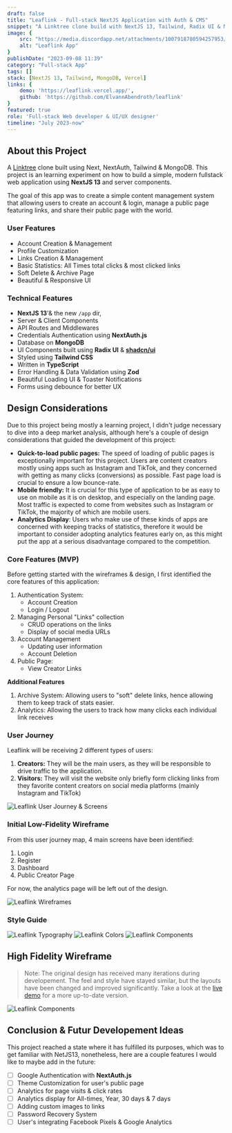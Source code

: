 ```yaml
---
draft: false
title: "Leaflink - Full-stack NextJS Application with Auth & CMS"
snippet: "A Linktree clone build with NextJS 13, Tailwind, Radix UI & MongoDB"
image: {
    src: "https://media.discordapp.net/attachments/1007918780594257953/1197996921227321456/leaflink.jpg?ex=65bd4c93&is=65aad793&hm=ce5d3583422608a7d058420398a92f015d479c42431b7e3d00b6641f10eddcef&=&format=webp&width=1194&height=671",
    alt: "Leaflink App"
}
publishDate: "2023-09-08 11:39"
category: "Full-stack App"
tags: []
stack: [NextJS 13, Tailwind, MongoDB, Vercel]
links: {
    demo: 'https://leaflink.vercel.app/',
    github: 'https://github.com/ElvannAbendroth/leaflink'
}
featured: true
role: 'Full-stack Web developer & UI/UX designer'
timeline: "July 2023-now"
---
```




## About this Project

A [Linktree](https://linktr.ee/) clone built using Next, NextAuth, Tailwind & MongoDB.  This project is an learning experiment on how to build a simple, modern fullstack web application using **NextJS 13** and server components.

The goal of this app was to create a simple content management system that allowing users to create an account & login, manage a public page featuring links, and share their public page with the world.


### User Features
- Account Creation & Management
- Profile Customization
- Links Creation & Management
- Basic Statistics: All Times total clicks & most clicked links
- Soft Delete & Archive Page
- Beautiful & Responsive UI

### Technical Features

- **NextJS 13**'& the new `/app` dir,
- Server & Client Components
- API Routes and Middlewares
- Credentials Authentication using **NextAuth.js**
- Database on **MongoDB**
- UI Components built using **Radix UI** & **[shadcn/ui](https://ui.shadcn.com/)**
- Styled using **Tailwind CSS**
- Written in **TypeScript**
- Error Handling & Data Validation using **Zod**
- Beautiful Loading UI & Toaster Notifications
- Forms using debounce for better UX

## Design Considerations

Due to this project being mostly a learning project, I didn't judge necessary to dive into a deep market analysis, although here's a couple of design considerations that guided the development of this project:

- **Quick-to-load public pages:** The speed of loading of public pages is exceptionally important for this project.  Users are content creators mostly using apps such as Instagram and TikTok, and they concerned with getting as many clicks (conversions) as possible.  Fast page load is crucial to ensure a low bounce-rate.
- **Mobile friendly:** It is crucial for this type of application to be as easy to use on mobile as it is on desktop, and especially on the landing page.  Most traffic is expected to come from websites such as Instagram or TikTok, the majority of which are mobile users.
- **Analytics Display**:  Users who make use of these kinds of apps are concerned with keeping tracks of statistics, therefore it would be important to consider adopting analytics features early on, as this might put the app at a serious disadvantage compared to the competition.

### Core Features (MVP)

Before getting started with the wireframes & design, I first identified the core features of this application:

1. Authentication System:
    - Account Creation
    - Login / Logout
2. Managing Personal "Links" collection
    - CRUD operations on the links
    - Display of social media URLs
3. Account Management
    - Updating user information
    - Account Deletion
4. Public Page:
    - View Creator Links
    


**Additional Features**

1. Archive System: Allowing users to "soft" delete links, hence allowing them to keep track of stats easier.
2. Analytics: Allowing the users to track how many clicks each individual link receives

### User Journey

Leaflink will be receiving 2 different types of users:
1. **Creators:** They will be the main users, as they will be responsible to drive traffic to the application.
2. **Visitors:** They will visit the website only briefly form clicking links from they favorite content creators on social media platforms (mainly Instagram and TikTok)

![Leaflink User Journey & Screens](../../assets/portfolio/leaflink-user-journey.png)


### Initial Low-Fidelity Wireframe

From this user journey map, 4 main screens have been identified:

1. Login
2. Register
3. Dashboard
4. Public Creator Page

For now, the analytics page will be left out of the design.

![Leaflink Wireframes](../../assets/portfolio/leaflink-wireframe.png)

### Style Guide

![Leaflink Typography](../../assets/portfolio/leaflink-Typography.png)
![Leaflink Colors](../../assets/portfolio/leaflink-Colors.png)
![Leaflink Components](../../assets/portfolio/leaflink-Components.png)


## High Fidelity Wireframe

> Note: The original design has received many iterations during developement.  The feel and style have stayed similar, but the layouts have been changed and improved significantly.  Take a look at the [live demo](https://leaflink.vercel.app/) for a more up-to-date version.

![Leaflink Components](../../assets/portfolio/leaflink-HiFi-Wireframe.png)



## Conclusion & Futur Developement Ideas

This project reached a state where it has fulfilled its purposes, which was to get familiar with NetJS13, nonetheless, here are a couple features I would like to maybe add in the future:

- [ ] Google Authentication with **NextAuth.js**
- [ ] Theme Customization for user's public page
- [ ] Analytics for page visits & click rates
- [ ] Analytics display for All-times, Year, 30 days & 7 days
- [ ] Adding custom images to links
- [ ] Password Recovery System
- [ ] User's integrating Facebook Pixels & Google Analytics
